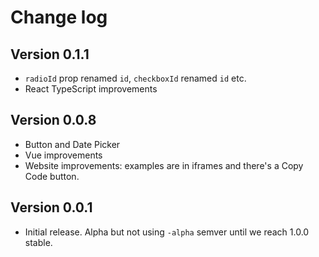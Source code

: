 # Change log

## Version 0.1.1

- `radioId` prop renamed `id`, `checkboxId` renamed `id` etc.
- React TypeScript improvements

## Version 0.0.8

- Button and Date Picker
- Vue improvements
- Website improvements: examples are in iframes and there's a Copy Code button.

## Version 0.0.1

- Initial release. Alpha but not using `-alpha` semver until we reach 1.0.0 stable.
